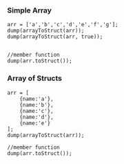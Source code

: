### Simple Array

```luceescript+trycf
arr = ['a','b','c','d','e','f','g'];
dump(arrayToStruct(arr));
dump(arrayToStruct(arr, true));


//member function
dump(arr.toStruct());
```

### Array of Structs

```luceescript+trycf
arr = [
    {name:'a'},
    {name:'b'},
    {name:'c'},
    {name:'d'},
    {name:'e'}
];
dump(arrayToStruct(arr));

//member function
dump(arr.toStruct());
```
